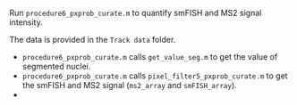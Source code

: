 Run `procedure6_pxprob_curate.m` to quantify smFISH and MS2 signal intensity.

The data is provided in the `Track data` folder.

* `procedure6_pxprob_curate.m` calls `get_value_seg.m` to get the value of segmented nuclei.
* `procedure6_pxprob_curate.m` calls `pixel_filter5_pxprob_curate.m` to get the smFISH and MS2 signal (`ms2_array` and `smFISH_array`).
* 

